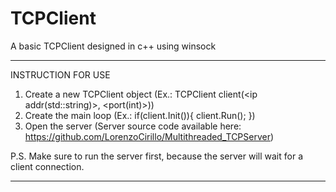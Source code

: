 # TCPClient
A basic TCPClient designed in c++ using winsock

___________________
INSTRUCTION FOR USE

1. Create a new TCPClient object (Ex.: TCPClient client(<ip addr(std::string)>, <port(int)>))
2. Create the main loop (Ex.: if(client.Init()){ client.Run(); })
3. Open the server (Server source code available here: https://github.com/LorenzoCirillo/Multithreaded_TCPServer)

P.S. Make sure to run the server first, because the server will wait for a client connection.
___________________
